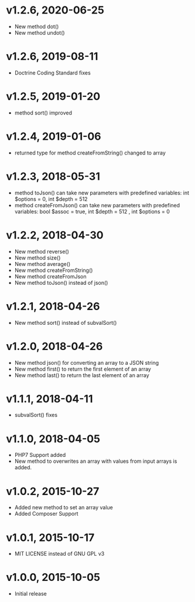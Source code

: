 # v1.2.6, 2020-06-25
* New method dot()
* New method undot()

# v1.2.6, 2019-08-11
* Doctrine Coding Standard fixes

# v1.2.5, 2019-01-20
* method sort() improved

# v1.2.4, 2019-01-06
* returned type for method createFromString() changed to array

# v1.2.3, 2018-05-31
* method toJson() can take new parameters with predefined variables: int $options = 0, int $depth = 512
* method createFromJson() can take new parameters with predefined variables: bool $assoc = true, int $depth = 512 , int $options = 0

# v1.2.2, 2018-04-30
* New method reverse()
* New method size()
* New method average()
* New method createFromString()
* New method createFromJson
* New method toJson() instead of json()

# v1.2.1, 2018-04-26
* New method sort() instead of subvalSort()

# v1.2.0, 2018-04-26
* New method json() for converting an array to a JSON string
* New method first() to return the first element of an array
* New method last() to return the last element of an array

# v1.1.1, 2018-04-11
* subvalSort() fixes

# v1.1.0, 2018-04-05
* PHP7 Support added
* New method to overwrites an array with values from input arrays is added.

# v1.0.2, 2015-10-27
* Added new method to set an array value
* Added Composer Support

# v1.0.1, 2015-10-17
* MIT LICENSE instead of GNU GPL v3

# v1.0.0, 2015-10-05
* Initial release
